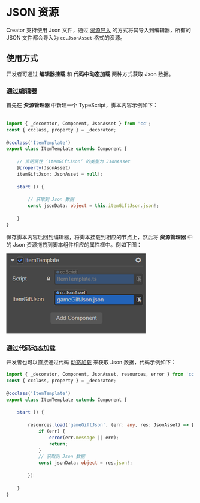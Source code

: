# JSON 资源

Creator 支持使用 Json 文件，通过 [资源导入](./asset-workflow.md#%E5%AF%BC%E5%85%A5%E8%B5%84%E6%BA%90) 的方式将其导入到编辑器，所有的 JSON 文件都会导入为 `cc.JsonAsset` 格式的资源。

## 使用方式

开发者可通过 **编辑器挂载** 和 **代码中动态加载** 两种方式获取 Json 数据。

### 通过编辑器

首先在 **资源管理器** 中新建一个 TypeScript，脚本内容示例如下：

```ts

import { _decorator, Component, JsonAsset } from 'cc';
const { ccclass, property } = _decorator;

@ccclass('ItemTemplate')
export class ItemTemplate extends Component {

    // 声明属性 ‘itemGiftJson‘ 的类型为 JsonAsset
    @property(JsonAsset)
    itemGiftJson: JsonAsset = null!;

    start () {

        // 获取到 Json 数据
        const jsonData: object = this.itemGiftJson.json!;

    }
}

```

保存脚本内容后回到编辑器，将脚本挂载到相应的节点上，然后将 **资源管理器** 中的 Json 资源拖拽到脚本组件相应的属性框中。例如下图：

![itemGift](json/json.png)

### 通过代码动态加载

开发者也可以直接通过代码 [动态加载](./dynamic-load-resources.md#%E5%8A%A8%E6%80%81%E5%8A%A0%E8%BD%BD-resources) 来获取 Json 数据，代码示例如下：

```ts
import { _decorator, Component, JsonAsset, resources, error } from 'cc';
const { ccclass, property } = _decorator;

@ccclass('ItemTemplate')
export class ItemTemplate extends Component {

    start () {

        resources.load('gameGiftJson', (err: any, res: JsonAsset) => {
            if (err) {
                error(err.message || err);
                return;
            }
            // 获取到 Json 数据
            const jsonData: object = res.json!;

        })

    }
}
```
